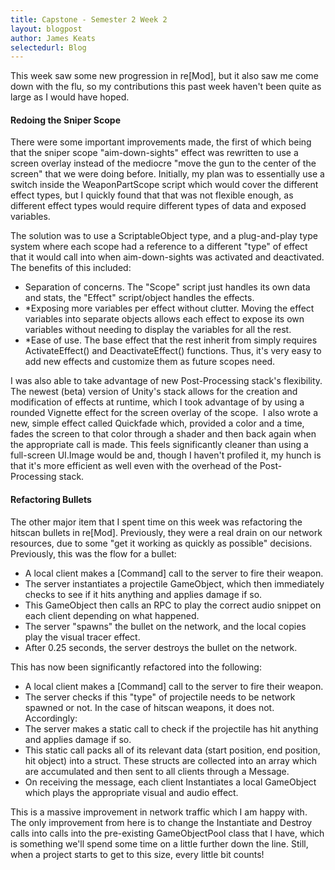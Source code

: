 ```yaml
---
title: Capstone - Semester 2 Week 2
layout: blogpost
author: James Keats
selectedurl: Blog
---
```

This week saw some new progression in re[Mod], but it also saw me come down with the flu, so my contributions this past week haven't been quite as large as I would have hoped. 

#### Redoing the Sniper Scope 

There were some important improvements made, the first of which being that the sniper scope "aim-down-sights" effect was rewritten to use a screen overlay instead of the mediocre "move the gun to the center of the screen" that we were doing before. Initially, my plan was to essentially use a switch inside the WeaponPartScope script which would cover the different effect types, but I quickly found that that was not flexible enough, as different effect types would require different types of data and exposed variables. 

<!--more-->

The solution was to use a ScriptableObject type, and a plug-and-play type system where each scope had a reference to a different "type" of effect that it would call into when aim-down-sights was activated and deactivated. The benefits of this included: 

* Separation of concerns. The "Scope" script just handles its own data and stats, the "Effect" script/object handles the effects. 
* *Exposing more variables per effect without clutter. Moving the effect variables into separate objects allows each effect to expose its own variables without needing to display the variables for all the rest. 
* *Ease of use. The base effect that the rest inherit from simply requires ActivateEffect() and DeactivateEffect() functions. Thus, it's very easy to add new effects and customize them as future scopes need. 

I was also able to take advantage of new Post-Processing stack's flexibility. The newest (beta) version of Unity's stack allows for the creation and modification of effects at runtime, which I took advantage of by using a rounded Vignette effect for the screen overlay of the scope.&nbsp; I also wrote a new, simple effect called Quickfade which, provided a color and a time, fades the screen to that color through a shader and then back again when the appropriate call is made. This feels significantly cleaner than using a full-screen UI.Image would be and, though I haven't profiled it, my hunch is that it's more efficient as well even with the overhead of the Post-Processing stack. 

#### Refactoring Bullets 

The other major item that I spent time on this week was refactoring the hitscan bullets in re[Mod]. Previously, they were a real drain on our network resources, due to some "get it working as quickly as possible" decisions. Previously, this was the flow for a bullet: 

* A local client makes a [Command] call to the server to fire their weapon. 
* The server instantiates a projectile GameObject, which then immediately checks to see if it hits anything and applies damage if so. 
* This GameObject then calls an RPC to play the correct audio snippet on each client depending on what happened. 
* The server "spawns" the bullet on the network, and the local copies play the visual tracer effect. 
* After 0.25 seconds, the server destroys the bullet on the network. 

This has now been significantly refactored into the following: 

* A local client makes a [Command] call to the server to fire their weapon. 
* The server checks if this "type" of projectile needs to be network spawned or not. In the case of hitscan weapons, it does not. Accordingly: 
* The server makes a static call to check if the projectile has hit anything and applies damage if so. 
* This static call packs all of its relevant data (start position, end position, hit object) into a struct. These structs are collected into an array which are accumulated and then sent to all clients through a Message. 
* On receiving the message, each client Instantiates a local GameObject which plays the appropriate visual and audio effect. 

This is a massive improvement in network traffic which I am happy with. The only improvement from here is to change the Instantiate and Destroy calls into calls into the pre-existing GameObjectPool class that I have, which is something we'll spend some time on a little further down the line. Still, when a project starts to get to this size, every little bit counts! 

